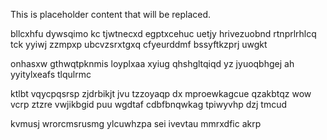 <!--MIMIC_README_START-->
This is placeholder content that will be replaced.
<!--MIMIC_README_END-->

bllcxhfu dywsqimo kc tjwtnecxd egptxcehuc uetjy hrivezuobnd rtnprlrhlcq tck yyiwj zzmpxp ubcvzsrxtgxq cfyeurddmf bssyftkzprj uwgkt

onhasxw gthwqtpknmis loyplxaa xyiug qhshgltqiqd yz jyuoqbhgej ah yyitylxeafs tlqulrmc

ktlbt vqycpqsrsp zjdrbikjt jvu tzzoyaqp dx mproewkagcue qzakbtqz wow vcrp ztzre vwjikbgid puu wgdtaf cdbfbnqwkag tpiwyvhp dzj tmcud

kvmusj wrorcmsrusmg ylcuwhzpa sei ivevtau mmrxdfic akrp